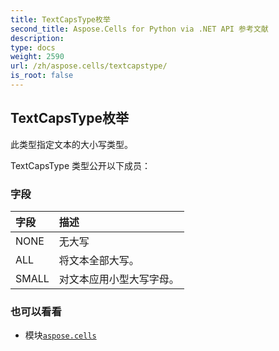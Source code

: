 ```yaml
---
title: TextCapsType枚举
second_title: Aspose.Cells for Python via .NET API 参考文献
description:
type: docs
weight: 2590
url: /zh/aspose.cells/textcapstype/
is_root: false
---
```

## TextCapsType枚举
此类型指定文本的大小写类型。



TextCapsType 类型公开以下成员：

### 字段
|字段|描述|
| :- | :- |
| NONE |无大写|
| ALL |将文本全部大写。|
| SMALL |对文本应用小型大写字母。|



### 也可以看看
* 模块[`aspose.cells`](..)
